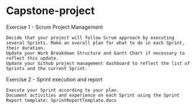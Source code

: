 # Capstone-project
Exercise 1 - Scrum Project Management

    Decide that your project will follow Scrum approach by executing several Sprints. Make an overall plan for what to do in each Sprint, their duration.
    Update your Work Breakdown Structure and Gantt Chart if necessary to reflect this update.
    Update your Github project management dashboard to reflect the list of Sprints and the current Sprint.

Exercise 2 - Sprint execution and report

    Execute your Sprint according to your plan.
    Document activities and experience on each Sprint using the Sprint Report template: SprintReportTemplate.docx 

